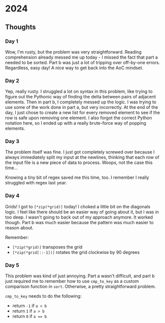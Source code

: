 # 2024

## Thoughts

### Day 1

Wow, I'm rusty, but the problem was very straightforward. Reading comprehension already messed me up
today - I missed the fact that part a needed to be sorted. Part b was just a lot of tripping over
off-by-one errors. Regardless, easy day! A nice way to get back into the AoC mindset.

### Day 2

Yep, really rusty. I struggled a lot on syntax in this problem, like trying to figure out the
Pythonic way of finding the delta between pairs of adjacent elements. Then in part b, I completely
messed up the logic. I was trying to use some of the work done in part a, but very incorrectly. At
the end of the day, I just chose to create a new list for every removed element to see if the row is
safe upon removing one element. I also forgot the correct Python notation here, so I ended up with a
really brute-force way of popping elements.

### Day 3

The problem itself was fine. I just got completely screwed over because I always immediately split
my input at the newlines, thinking that each row of the input file is a new piece of data to
process. Woops, not the case this time...

Knowing a tiny bit of regex saved me this time, too. I remember I really struggled with regex last
year.

### Day 4

Grids! I got to `[*zip(*grid)]` today! I choked a little bit on the diagonals logic. I feel like
there should be an easier way of going about it, but I was in too deep. I wasn't going to back out
of my approach anymore. It worked though. Part b was much easier because the pattern was much easier
to reason about.

Remember:
- `[*zip(*grid)]` transposes the grid
- `[*zip(*grid[::-1])]` rotates the grid clockwise by 90 degrees

### Day 5

This problem was kind of just annoying. Part a wasn't difficult, and part b just required me to
remember how to use `cmp_to_key` as a custom comparison function in `sort`. Otherwise, a pretty
straightforward problem.

`cmp_to_key` needs to do the following:

- return `-1` if `a < b`
- return `1` if `a > b`
- return `0` if `a == b`

